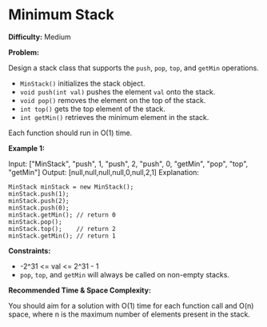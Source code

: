 # Minimum Stack

**Difficulty:** Medium

**Problem:**

Design a stack class that supports the `push`, `pop`, `top`, and `getMin` operations.

* `MinStack()` initializes the stack object.
* `void push(int val)` pushes the element `val` onto the stack.
* `void pop()` removes the element on the top of the stack.
* `int top()` gets the top element of the stack.
* `int getMin()` retrieves the minimum element in the stack.

Each function should run in O(1) time.

**Example 1:**

Input: ["MinStack", "push", 1, "push", 2, "push", 0, "getMin", "pop", "top", "getMin"]
Output: [null,null,null,null,0,null,2,1]
Explanation:
  ```
  MinStack minStack = new MinStack();
  minStack.push(1);
  minStack.push(2);
  minStack.push(0);
  minStack.getMin(); // return 0
  minStack.pop();
  minStack.top();    // return 2
  minStack.getMin(); // return 1
```

**Constraints:**

* -2^31 <= val <= 2^31 - 1
* `pop`, `top`, and `getMin` will always be called on non-empty stacks.

**Recommended Time & Space Complexity:**

You should aim for a solution with O(1) time for each function call and O(n) space, where n is the maximum number of elements present in the stack.

